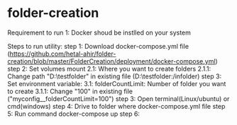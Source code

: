 # folder-creation
Requirement to run 
  1: Docker shoud be instlled on your system
  
Steps to run utility:
step 1: Download docker-compose.yml file (https://github.com/hetal-ahir/folder-creation/blob/master/FolderCreation/deployment/docker-compose.yml)
step 2: Set volumes mount 
   2.1: Where you want to create folders 
    2.1.1: Change path "D:\testfolder\" in existing file (D:\testfolder\:/infolder)
step 3: Set environment variable:
  3.1: folderCountLimit: Number of folder you want to create
    3.1.1: Change "100" in existing file ("myconfig__folderCountLimit=100")
step 3: Open terminal(Linux/ubuntu) or cmd(windows)
step 4: Drive to folder where docker-compose.yml file
step 5: Run command docker-compose up
step 6: 
